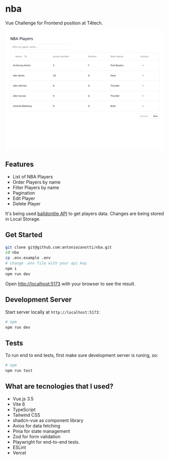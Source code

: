 # nba

Vue Challenge for Frontend position at T4tech.

![Alt text](./tests/players-test.ts-snapshots/Players-should-display-elements-1-lg-linux.png?raw=true "NBA Players")

## Features

- List of NBA Players
- Order Players by name
- Filter Players by name
- Pagination
- Edit Player
- Delete Player

It's being used [balldontlie API](https://www.balldontlie.io/) to get players data. Changes are being stored in Local Storage.

## Get Started

```bash
git clone git@github.com:antoniozanotti/nba.git
cd nba
cp .env.example .env
# change .env file with your api key
npm i
npm run dev
```

Open [http://localhost:5173](http://localhost:5173) with your browser to see the result.

## Development Server

Start server locally at `http://localhost:5173`:

```bash
# npm
npm run dev
```

## Tests

To run end to end tests, first make sure development server is runing, so:

```bash
# npm
npm run test
```

## What are tecnologies that I used?

- Vue.js 3.5
- Vite 6
- TypeScript
- Tailwind CSS
- shadcn-vue as component library
- Axios for data fetching
- Pinia for state management
- Zod for form validation
- Playwright for end-to-end tests.
- ESLint
- Vercel
